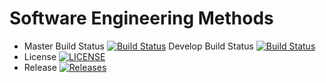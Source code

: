 # Software Engineering Methods

- Master Build Status [![Build Status](https://travis-ci.org/Val-01/sem.svg?branch=master)](https://travis-ci.org/Val-01/sem.svg?branch=main)
  Develop Build Status [![Build Status](https://travis-ci.org/Val-01/sem.svg?branch=develop)](https://travis-ci.org/Val-01/sem)
- License [![LICENSE](https://img.shields.io/github/license/Val-01/sem.svg?style=flat-square)](https://github.com/Val-01/sem/blob/master/LICENSE)
- Release [![Releases](https://img.shields.io/github/release/Val-01/sem/all.svg?style=flat-square)](https://github.com/Val-01/sem/releases)